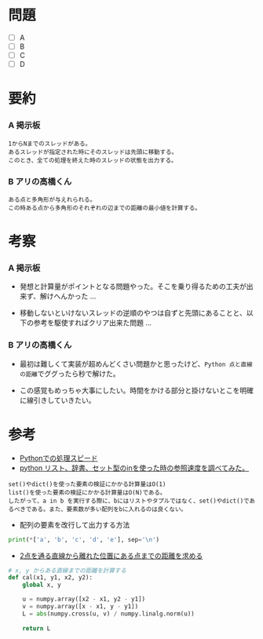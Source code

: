 # 問題
* [ ] A
* [ ] B
* [ ] C
* [ ] D

# 要約
### A 掲示板
```text
1からNまでのスレッドがある。
あるスレッドが指定された時にそのスレッドは先頭に移動する。
このとき、全ての処理を終えた時のスレッドの状態を出力する。
```

### B アリの高橋くん
```text
ある点と多角形が与えれられる。
この時ある点から多角形のそれぞれの辺までの距離の最小値を計算する。
```

# 考察
### A 掲示板
- 発想と計算量がポイントとなる問題やった。そこを乗り得るための工夫が出来ず、解けへんかった ...

- 移動しないといけないスレッドの逆順のやつは自ずと先頭にあることと、以下の参考を駆使すればクリア出来た問題 ...

### B アリの高橋くん
- 最初は難しくて実装が超めんどくさい問題かと思ったけど、`Python 点と直線の距離`でググったら秒で解けた。

- この感覚もめっちゃ大事にしたい。時間をかける部分と掛けないとこを明確に線引きしていきたい。

# 参考
- [Pythonでの処理スピード](http://www.peignot.net/python-speed)
- [python リスト、辞書、セット型のinを使った時の参照速度を調べてみた。](https://qiita.com/cof/items/05f6ffc6d4e5b062aaa9)

```text
set()やdict()を使った要素の検証にかかる計算量はO(1)
list()を使った要素の検証にかかる計算量はO(N)である。
したがって、a in b を実行する際に、bにはリストやタプルではなく、set()やdict()であるべきである。また、要素数が多い配列をbに入れるのは良くない。
```

- 配列の要素を改行して出力する方法

```python
print(*['a', 'b', 'c', 'd', 'e'], sep='\n')
```

- [2点を通る直線から離れた位置にある点までの距離を求める](https://tokibito.hatenablog.com/entry/20121227/1356581559)

```python
# x, y からある直線までの距離を計算する
def cal(x1, y1, x2, y2):
    global x, y

    u = numpy.array([x2 - x1, y2 - y1])
    v = numpy.array([x - x1, y - y1])
    L = abs(numpy.cross(u, v) / numpy.linalg.norm(u))
    
    return L
```
